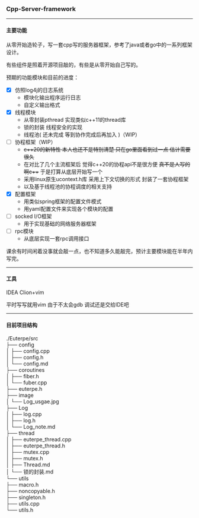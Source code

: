 ### Cpp-Server-framework

---

#### 主要功能

从零开始造轮子，写一套cpp写的服务器框架，参考了java或者go中的一系列框架设计。

有些组件是照着开源项目敲的，有些是从零开始自己写的。

预期的功能模块和目前的进度：

- [x] 仿照log4j的日志系统 
  - 模块化输出程序运行日志
  - 自定义输出格式
- [x] 线程模块
  - 从零封装pthread 实现类似c++11的thread库
  - 锁的封装 线程安全的实现
  - 线程池( 还未完成 等到协作完成后再加入 )（WIP）
- [ ] 协程框架（WIP）
  - ~~c++20的新特性 本人也还不是特别清楚 只在go里面看到过一点 估计需要很久~~
  - 在对比了几个主流框架后 觉得c++20的协程api不是很方便  ~~真不是人写的啊c++~~ 于是打算从底层开始写一个
  - 采用linux原生ucontext.h库 采用上下文切换的形式 封装了一套协程框架
  - 以及基于线程池的协程调度的相关支持
- [x] 配置框架
  - 用类似spring框架的配置文件模式 
  - 用yaml配置文件来实现各个模块的配置
- [ ] socked I/O框架
  - 用于实现基础的网络服务器框架
- [ ] rpc模块
  - 从底层实现一套rpc调用接口

课余有时间闲着没事就会敲一点，也不知道多久能敲完，预计主要模块能在半年内写完。

---

#### 工具

IDEA Clion+vim

平时写写就用vim 由于不太会gdb 调试还是交给IDE吧

---

#### 目前项目结构

./Euterpe/src    
├── config   
│   ├── config.cpp   
│   ├── config.h   
│   └── config.md   
├── coroutines   
│   ├── fiber.h   
│   └── fuber.cpp   
├── euterpe.h   
├── image   
│   └── Log_usgae.jpg   
├── Log   
│   ├── log.cpp   
│   ├── log.h   
│   └── Log_note.md   
├── thread   
│   ├── euterpe_thread.cpp   
│   ├── euterpe_thread.h   
│   ├── mutex.cpp   
│   ├── mutex.h   
│   ├── Thread.md  
│   └── 锁的封装.md   
└── utils   
    ├── macro.h   
    ├── noncopyable.h   
    ├── singleton.h   
    ├── utils.cpp   
    └── utils.h    

